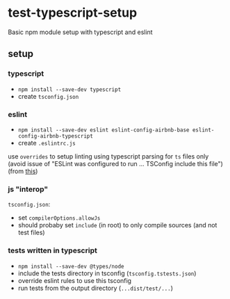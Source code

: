 # test-typescript-setup

Basic npm module setup with typescript and eslint

## setup

### typescript

- `npm install --save-dev typescript`
- create `tsconfig.json`

### eslint

- `npm install --save-dev eslint eslint-config-airbnb-base eslint-config-airbnb-typescript`
- create `.eslintrc.js`

use `overrides` to setup linting using typescript parsing for `ts` files only (avoid issue of "ESLint was
configured to run ... TSConfig include this file") (from [this](https://stackoverflow.com/a/62953719/1016377))

### js "interop"

`tsconfig.json`:
- set `compilerOptions.allowJs`
- should probaby set `include` (in root) to only compile sources (and not test files)

### tests written in typescript

- `npm install --save-dev @types/node`
- include the tests directory in tsconfig (`tsconfig.tstests.json`)
- override eslint rules to use this tsconfig
- run tests from the output directory (`...dist/test/...`)
